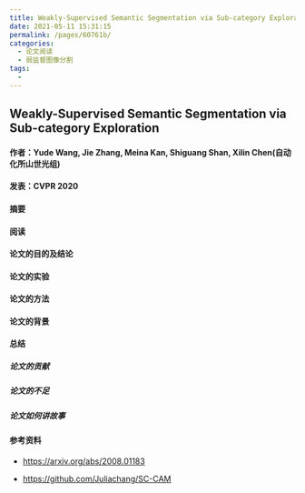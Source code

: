 ```yaml
---
title: Weakly-Supervised Semantic Segmentation via Sub-category Exploration
date: 2021-05-11 15:31:15
permalink: /pages/60761b/
categories:
  - 论文阅读
  - 弱监督图像分割
tags:
  - 
---
```

## Weakly-Supervised Semantic Segmentation via Sub-category Exploration

#### 作者：Yude Wang, Jie Zhang, Meina Kan, Shiguang Shan, Xilin Chen(自动化所山世光组)

#### 发表：CVPR 2020 

#### 摘要



#### 阅读



#### 论文的目的及结论



#### 论文的实验



#### 论文的方法



#### 论文的背景



#### 总结

##### 论文的贡献

##### 论文的不足

##### 论文如何讲故事

#### 参考资料

- https://arxiv.org/abs/2008.01183

- https://github.com/Juliachang/SC-CAM

